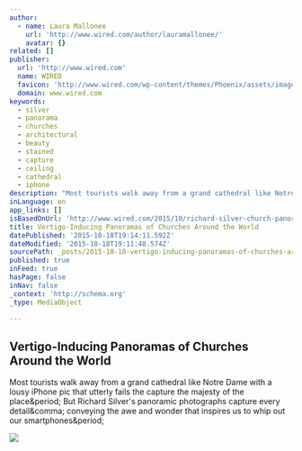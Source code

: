```yaml
---
author:
  - name: Laura Mallonee
    url: 'http://www.wired.com/author/lauramallonee/'
    avatar: {}
related: []
publisher:
  url: 'http://www.wired.com'
  name: WIRED
  favicon: 'http://www.wired.com/wp-content/themes/Phoenix/assets/images/favicon.ico'
  domain: www.wired.com
keywords:
  - silver
  - panorama
  - churches
  - architectural
  - beauty
  - stained
  - capture
  - ceiling
  - cathedral
  - iphone
description: "Most tourists walk away from a grand cathedral like Notre Dame with a lousy iPhone pic that utterly fails the capture the majesty of the place. But Richard Silver's panoramic photographs capture every detail, conveying the awe and wonder that inspires us to whip out our smartphones."
inLanguage: en
app_links: []
isBasedOnUrl: 'http://www.wired.com/2015/10/richard-silver-church-panoramas/'
title: Vertigo-Inducing Panoramas of Churches Around the World
datePublished: '2015-10-18T19:14:11.592Z'
dateModified: '2015-10-18T19:11:48.574Z'
sourcePath: _posts/2015-10-18-vertigo-inducing-panoramas-of-churches-around-the-world.md
published: true
inFeed: true
hasPage: false
inNav: false
_context: 'http://schema.org'
_type: MediaObject

---
```

<article style=""><h1>Vertigo-Inducing Panoramas of Churches Around the World</h1><p>Most tourists walk away from a grand cathedral like Notre Dame with a lousy iPhone pic that utterly fails the capture the majesty of the place&amp;period; But Richard Silver's panoramic photographs capture every detail&amp;comma; conveying the awe and wonder that inspires us to whip out our smartphones&amp;period;</p><img src="http://www.wired.com/wp-content/uploads/2015/10/SilverChurch-of-St-Vincent-Ferrer_13-482x1377.jpg" /></article>